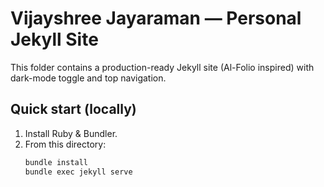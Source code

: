 # Vijayshree Jayaraman — Personal Jekyll Site

This folder contains a production-ready Jekyll site (Al-Folio inspired) with dark-mode toggle and top navigation.

## Quick start (locally)

1. Install Ruby & Bundler.
2. From this directory:
   ```bash
   bundle install
   bundle exec jekyll serve
